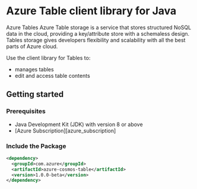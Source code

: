 # Azure Table client library for Java
Azure Tables Azure Table storage is a service that stores structured NoSQL data in the cloud, providing a key/attribute store with a schemaless design.
Tables storage gives developers flexibility and scalability with all the best parts of Azure cloud.

Use the client library for Tables to:
- manages tables
- edit and access table contents 

## Getting started

### Prerequisites

- Java Development Kit (JDK) with version 8 or above
- [Azure Subscription][azure_subscription]


### Include the Package

[//]: # ({x-version-update-start;com.azure:cosmos:azure-cosmos-table;current})
```xml
<dependency>
  <groupId>com.azure</groupId>
  <artifactId>azure-cosmos-table</artifactId>
  <version>1.0.0-beta</version>
</dependency>
```
[//]: # ({x-version-update-end})
